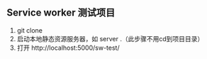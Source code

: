 ## Service worker 测试项目
1. git clone
2. 启动本地静态资源服务器，如 server .（此步骤不用cd到项目目录）
3. 打开 http://localhost:5000/sw-test/ 